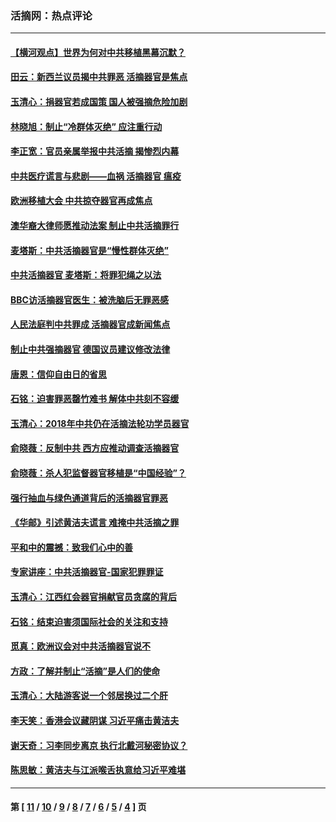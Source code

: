 ### 活摘网：热点评论
---
#### [【横河观点】世界为何对中共移植黑幕沉默？](../../pages/nf5879/n13244249.md?06060430) 
#### [田云：新西兰议员揭中共罪恶 活摘器官是焦点](../../pages/nf5879/n13070629.md?06060430) 
#### [玉清心：捐器官若成国策 国人被强摘危险加剧](../../pages/nf5879/n12802713.md?06060430) 
#### [林晓旭：制止“冷群体灭绝” 应注重行动](../../pages/nf5879/n12779736.md?06060430) 
#### [李正宽：官员亲属举报中共活摘 揭惨烈内幕](../../pages/nf5879/n12684490.md?06060430) 
#### [中共医疗谎言与悲剧——血祸 活摘器官 瘟疫](../../pages/nf5879/n12372103.md?06060430) 
#### [欧洲移植大会 中共掠夺器官再成焦点](../../pages/nf5879/n11538883.md?06060430) 
#### [澳华裔大律师愿推动法案 制止中共活摘罪行](../../pages/nf5879/n11377039.md?06060430) 
#### [麦塔斯：中共活摘器官是“慢性群体灭绝”](../../pages/nf5879/n11350529.md?06060430) 
#### [中共活摘器官 麦塔斯：将罪犯绳之以法](../../pages/nf5879/n11347973.md?06060430) 
#### [BBC访活摘器官医生：被洗脑后无罪恶感](../../pages/nf5879/n11335935.md?06060430) 
#### [人民法庭判中共罪成 活摘器官成新闻焦点](../../pages/nf5879/n11331578.md?06060430) 
#### [制止中共强摘器官 德国议员建议修改法律](../../pages/nf5879/n11249451.md?06060430) 
#### [唐恩：信仰自由日的省思](../../pages/nf5879/n11003525.md?06060430) 
#### [石铭：迫害罪恶罄竹难书  解体中共刻不容缓](../../pages/nf5879/n10942855.md?06060430) 
#### [玉清心：2018年中共仍在活摘法轮功学员器官](../../pages/nf5879/n10914646.md?06060430) 
#### [俞晓薇：反制中共 西方应推动调查活摘器官](../../pages/nf5879/n10794671.md?06060430) 
#### [俞晓薇：杀人犯监督器官移植是“中国经验”？](../../pages/nf5879/n10466427.md?06060430) 
#### [强行抽血与绿色通道背后的活摘器官罪恶](../../pages/nf5879/n10004708.md?06060430) 
#### [《华邮》引述黄洁夫谎言 难掩中共活摘之罪](../../pages/nf5879/n9642309.md?06060430) 
#### [平和中的震撼：致我们心中的善](../../pages/nf5879/n9021123.md?06060430) 
#### [专家讲座：中共活摘器官-国家犯罪罪证](../../pages/nf5879/n8828153.md?06060430) 
#### [玉清心：江西红会器官捐献官员贪腐的背后](../../pages/nf5879/n8522122.md?06060430) 
#### [石铭：结束迫害须国际社会的关注和支持](../../pages/nf5879/n8443497.md?06060430) 
#### [觅真：欧洲议会对中共活摘器官说不](../../pages/nf5879/n8337486.md?06060430) 
#### [方政：了解并制止“活摘”是人们的使命](../../pages/nf5879/n8329214.md?06060430) 
#### [玉清心：大陆游客说一个邻居换过二个肝](../../pages/nf5879/n8291404.md?06060430) 
#### [李天笑：香港会议藏阴谋 习近平痛击黄洁夫](../../pages/nf5879/n8241459.md?06060430) 
#### [谢天奇：习李同步离京 执行北戴河秘密协议？](../../pages/nf5879/n8230418.md?06060430) 
#### [陈思敏：黄洁夫与江派喉舌执意给习近平难堪](../../pages/nf5879/n8222166.md?06060430) 

---
#### 第 [ [11](./11.md?06060430) / [10](./10.md?06060430) / [9](./9.md?06060430) / [8](./8.md?06060430) / [7](./7.md?06060430) / [6](./6.md?06060430) / [5](./5.md?06060430) / [4](./4.md?06060430) ] 页
